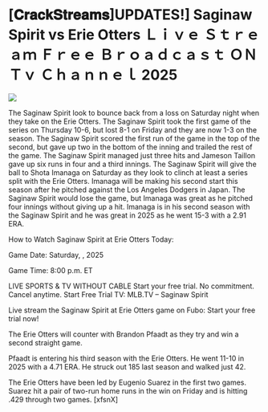 # [𝐂𝐫𝐚𝐜𝐤𝐒𝐭𝐫𝐞𝐚𝐦𝐬]UPDATES!] Saginaw Spirit vs Erie Otters Ｌｉｖｅ Ｓｔｒｅａｍ Ｆｒｅｅ Ｂｒｏａｄｃａｓｔ ＯＮ Ｔｖ Ｃｈａｎｎｅｌ  2025  
  
  
[![](https://i.imgur.com/qSNzIqt.png)](https://movie.rssnews.media/ixoKDZw.php)  
  
The Saginaw Spirit look to bounce back from a loss on Saturday night when they take on the Erie Otters. The Saginaw Spirit took the first game of the series on Thursday 10-6, but lost 8-1 on Friday and they are now 1-3 on the season. The Saginaw Spirit scored the first run of the game in the top of the second, but gave up two in the bottom of the inning and trailed the rest of the game. The Saginaw Spirit managed just three hits and Jameson Taillon gave up six runs in four and a third innings. The Saginaw Spirit will give the ball to Shota Imanaga on Saturday as they look to clinch at least a series split with the Erie Otters. Imanaga will be making his second start this season after he pitched against the Los Angeles Dodgers in Japan. The Saginaw Spirit would lose the game, but Imanaga was great as he pitched four innings without giving up a hit. Imanaga is in his second season with the Saginaw Spirit and he was great in 2025 as he went 15-3 with a 2.91 ERA.

How to Watch Saginaw Spirit at Erie Otters Today:

Game Date: Saturday, , 2025

Game Time: 8:00 p.m. ET

LIVE SPORTS & TV WITHOUT CABLE
Start your free trial. No commitment. Cancel anytime.
Start Free Trial
TV: MLB.TV – Saginaw Spirit

Live stream the Saginaw Spirit at Erie Otters game on Fubo: Start your free trial now!

The Erie Otters will counter with Brandon Pfaadt as they try and win a second straight game.

Pfaadt is entering his third season with the Erie Otters. He went 11-10 in 2025 with a 4.71 ERA. He struck out 185 last season and walked just 42.

The Erie Otters have been led by Eugenio Suarez in the first two games. Suarez hit a pair of two-run home runs in the win on Friday and is hitting .429 through two games. [xfsnX]